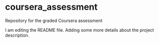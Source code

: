 # coursera_assessment
Repository for the graded Coursera assessment

I am editing the README file. Adding some more details about the project description.
